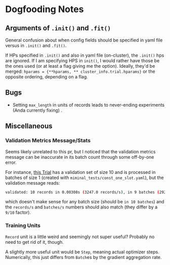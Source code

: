 # Dogfooding Notes

## Arguments of `.init()` and `.fit()`

General confusion about when config fields should be specified in yaml file versus in `.init()`
and `.fit()`.

If HPs specified in `.init()` and also in yaml file (on-cluster), the `.init()` hps are ignored. If
I am specifying HPS in `init()`, I would rather have those be the ones used (or at least a flag
giving me the option). Ideally, they'd be
merged: `hparams = {**hparams, ** cluster_info.trial.hparams}` or the opposite ordering, depending
on a flag.

## Bugs

* Setting `max_length` in units of records leads to never-ending experiments (Anda currently fixing)
  .

## Miscellaneous

### Validation Metrics Message/Stats

Seems likely unrelated to this pr, but I noticed that the validation metrics message can be
inaccurate in
its batch count through some off-by-one error.

For
instance, [this Trial](http://ec2-34-211-31-58.us-west-2.compute.amazonaws.com:8080/det/experiments/51/logs)
has a validation set of size 10 and is processed in
batches of size 1 (created with `miminal_tests/const_one_slot.yaml`), but the validation message
reads:

```bash
validated: 10 records in 0.00308s (3247.0 records/s), in 9 batches (2922.0 batches/s)
```

which doesn't make sense for any batch size (should be `in 10 batches`) and the `records/s`
and `batches/s` numbers should also match (they differ by a `9/10` factor).

### Training Units


`Record` unit is a little weird and seemingly not super useful? Probably no need to get rid of it,
though.

A slightly more useful unit would be `Step`, meaning actual optimizer steps. Numerically, this just
differs from `Batch`es by the gradient aggregation rate. 
